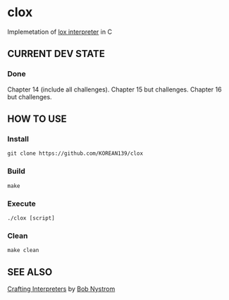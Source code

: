 # clox
Implemetation of [lox interpreter](http://www.craftinginterpreters.com/contents.html) in C

## CURRENT DEV STATE
### Done
Chapter 14 (include all challenges).
Chapter 15 but challenges.
Chapter 16 but challenges.

## HOW TO USE

### Install
`git clone https://github.com/KOREAN139/clox`

### Build
`make`

### Execute
`./clox [script]`

### Clean
`make clean`

## SEE ALSO
[Crafting Interpreters](http://www.craftinginterpreters.com/contents.html) by [Bob Nystrom](https://github.com/munificent)

